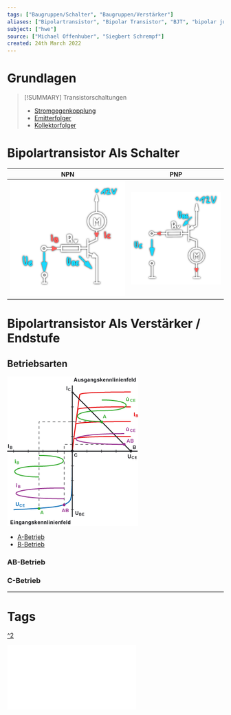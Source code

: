 ```yaml
---
tags: ["Baugruppen/Schalter", "Baugruppen/Verstärker"]
aliases: ["Bipolartransistor", "Bipolar Transistor", "BJT", "bipolar junction transistor"]
subject: ["hwe"]
source: ["Michael Offenhuber", "Siegbert Schrempf"]
created: 24th March 2022
---
```


# Grundlagen

> [!SUMMARY] Transistorschaltungen
> - [Stromgegenkopplung](Stromgegenkopplung.md)  
> - [Emitterfolger](Emitterfolger.md)  
> - [Kollektorfolger](Kollektorfolger.md)

# Bipolartransistor Als Schalter

| NPN                                | PNP                                |
| ---------------------------------- | ---------------------------------- |
| ![330](../assets/npn-schalter.png) | ![300](../assets/pnp-schalter.png) | 

#
# Bipolartransistor Als Verstärker / Endstufe

## Betriebsarten

![](assets/Pasted%20image%2020230922135134.png)

- [A-Betrieb](A-Betrieb.md)
- [B-Betrieb](B-Betrieb.md)

### AB-Betrieb

### C-Betrieb

---

# Tags

[](https://de.wikipedia.org/wiki/Endstufe#A-Betrieb)


[^2](https://www.elektronik-kompendium.de/sites/slt/0303311.htm)

![Transistor_als_Schalter_intro](../assets/pdf/Transistor_als_Schalter_intro.pdf)